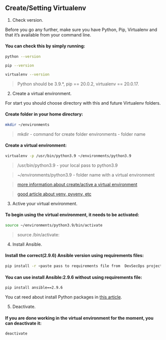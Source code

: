 ## Create/Setting Virtualenv ##

1. Check version.

Before you go any further, make sure you have Python, Pip, Virtualenv and that it’s available from your command line.

#### You can check this by simply running: ####

```sh
python --version
```
```sh
pip --version
```
```sh
virtualenv --version
```

> Python should be 3.9.*, pip == 20.0.2, virtualenv ==	20.0.17.

2. Create a virtual environment.

For start you should choose directory with this and future Virtualenv folders.

#### Create folder in your home directory: ####

```sh
mkdir ~/environments
```
> mkdir - command for create folder
> environments - folder name

#### Create a virtual environment: ####

```sh
virtualenv -p /usr/bin/python3.9 ~/environments/python3.9
```
> /usr/bin/python3.9 - your local pass to python3.9

> ~/environments/python3.9 - folder name with a virtual environment

> [more information about create/active a virtual environment](https://gist.github.com/frfahim/73c0fad6350332cef7a653bcd762f08d)

> [good article about venv, pyvenv, etc](https://stackoverflow.com/questions/41573587/what-is-the-difference-between-venv-pyvenv-pyenv-virtualenv-virtualenvwrappe)

3. Active your virtual environment.

#### To begin using the virtual environment, it needs to be activated: ####

```sh
source ~/environments/python3.9/bin/activate
```
>  source <venv>/bin/activate:

4. Install Ansible.

#### Install the correct(2.9.6) Ansible version using requirements files: ####

```sh
pip install -r <paste pass to requirements file from  DevSecOps project>
```

#### You can use install Ansible:2.9.6 without using requirements file: ####

```sh
pip install ansible==2.9.6
```

You cat reed about install Python packages in [this article](https://packaging.python.org/en/latest/guides/installing-using-pip-and-virtual-environments/).

5. Deactivate.

#### If you are done working in the virtual environment for the moment, you can deactivate it: ####

```sh
deactivate
```
